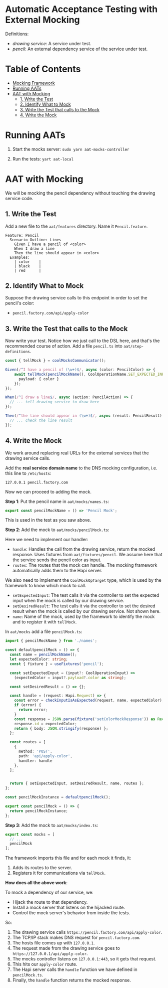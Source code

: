 Automatic Acceptance Testing with External Mocking
==================================================

Definitions:

- _drawing service_: A service under test.
- _pencil_: An external dependency service of the service under test.

# Table of Contents

<!-- toc -->

- [Mocking Framework](#mocking-framework)
- [Running AATs](#running-aats)
- [AAT with Mocking](#aat-with-mocking)
  * [1. Write the Test](#1-write-the-test)
  * [2. Identify What to Mock](#2-identify-what-to-mock)
  * [3. Write the Test that calls to the Mock](#3-write-the-test-that-calls-to-the-mock)
  * [4. Write the Mock](#4-write-the-mock)

<!-- tocstop -->

# Running AATs

1. Start the mocks server: `sudo yarn aat-mocks-controller`

2. Run the tests: `yart aat-local`

# AAT with Mocking

We will be mocking the pencil dependency without touching the drawing service code.

## 1. Write the Test

Add a new file to the `aat/features` directory.  Name it `Pencil.feature`.

  ```gherkin
  Feature: Pencil
    Scenario Outline: Lines
      Given I have a pencil of <color>
      When I draw a line
      Then the line should appear in <color>
    Examples:
      | color    |
      | black    |
      | red      |
  ```

## 2. Identify What to Mock

Suppose the drawing service calls to this endpoint in order to set the pencil's color:

- `pencil.factory.com/api/apply-color`

## 3. Write the Test that calls to the Mock

Now write your test.  Notice how we just call to the DSL here, and that's the recommended course of action.  Add a file `pencil.ts` into `aat/step-definitions`.

```typescript
const { tellMock } = coolMocksCommunicator();

Given(/^I have a pencil of (\w+)$/, async (color: PencilColor) => {
    await tellMock(pencilMockName(), CoolOperationName.SET_EXPECTED_INPUT, {
      payload: { color }
    });
});

When(/^I draw a line$/, async (action: PencilAction) => {
  // ... tell drawing service to draw here
});

Then(/^the line should appear in (\w+)$/, async (result: PencilResult) => {
  // ... check the line result
});
```

## 4. Write the Mock

We work around replacing real URLs for the external services that the drawing service calls.

Add the **real service domain name** to the DNS mocking configuration, i.e. this line to `/etc/hosts`:

    127.0.0.1 pencil.factory.com

Now we can proceed to adding the mock.

**Step 1**: Put the pencil name in `aat/mocks/names.ts`:

```typescript
export const pencilMockName = () => 'Pencil Mock';
```

This is used in the test as you saw above.

**Step 2**: Add the mock to `aat/mocks/pencilMock.ts`:

Here we need to implement our handler:

- `handle`: Handles the call from the drawing service, return the mocked response.  Uses fixtures from `aat/fixtures/pencil`.  We assume here that the service sends the pencil color as input.
- `routes`: The routes that the mock can handle.  The mocking framework automatically adds them to the Hapi server.

We also need to implement the `CoolMockOpTarget` type, which is used by the framework to know which mock to call.

- `setExpectedInput`: The test calls it via the controller to set the expected input when the mock is called by our drawing service.
- `setDesiredResult`: The test calls it via the controller to set the desired result when the mock is called by our drawing service.  Not shown here.
- `name`: Name of the mock, used by the framework to identify the mock and to register it with `tellMock`.

In `aat/mocks` add a file `pencilMock.ts`:

```typescript
import { pencilMockName } from './names';

const defaultpencilMock = () => {
  const name = pencilMockName();
  let expectedColor: string;
  const { fixture } = useFixtures('pencil');

  const setExpectedInput = (input?: CoolOperationInput) =>
    (expectedColor = input?.payload?.color as string);

  const setDesiredResult = () => {};

  const handle = (request: Hapi.Request) => {
    const error = checkInputIsAsExpected(request, name, expectedColor);
    if (error) {
      return error;
    }
    const response = JSON.parse(fixture('setColorMockResponse')) as Record<string, any>;
    response.id = expectedColor;
    return { body: JSON.stringify(response) };
  };

  const routes = [
    {
      method: 'POST',
      path: 'api/apply-color',
      handler: handle
    },
  ];


  return { setExpectedInput, setDesiredResult, name, routes };
};

const pencilMockInstance = defaultpencilMock();

export const pencilMock = () => {
  return pencilMockInstance;
};
```

**Step 3**: Add the mock to `aat/mocks/index.ts`:

```typescript
export const mocks = [
  // ...
  pencilMock
];
```

The framework imports this file and for each mock it finds, it:

1. Adds its routes to the server.
2. Registers it for communications via `tellMock`.

**How does all the above work**:

To mock a dependency of our service, we:

- Hijack the route to that dependency.
- Install a mock server that listens on the hijacked route.
- Control the mock server's behavior from inside the tests.

So:

1. The drawing service calls `https://pencil.factory.com/api/apply-color`.
2. The TCP/IP stack makes DNS request for `pencil.factory.com`.
3. The hosts file comes up with `127.0.0.1`.
4. The request made from the drawing service goes to `https://127.0.0.1/api/apply-color`.
5. The mocks controller listens on `127.0.0.1:443`, so it gets that request.
6. This hits our `apply-color` route.
7. The Hapi server calls the `handle` function we have defined in `pencilMock.ts`.
8. Finally, the `handle` function returns the mocked response.

